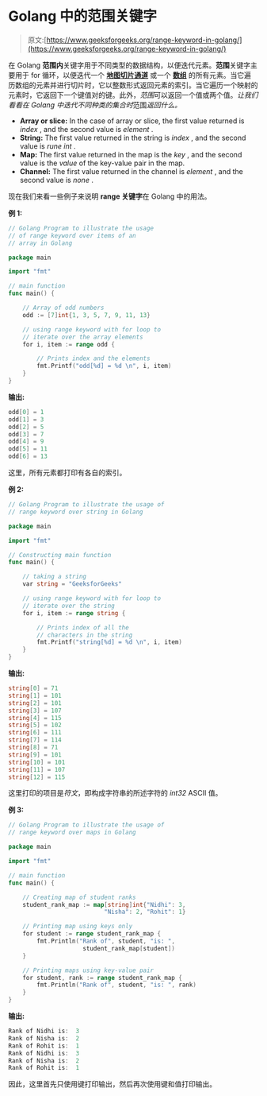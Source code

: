 # Golang 中的范围关键字

> 原文:[https://www.geeksforgeeks.org/range-keyword-in-golang/](https://www.geeksforgeeks.org/range-keyword-in-golang/)

在 Golang **范围内**关键字用于不同类型的数据结构，以便迭代元素。**范围**关键字主要用于 for 循环，以便迭代一个 [**地图**](https://www.geeksforgeeks.org/golang-maps/)[**切片**](https://www.geeksforgeeks.org/slices-in-golang/)[**通道**](https://www.geeksforgeeks.org/channel-in-golang/) 或一个 [**数组**](https://www.geeksforgeeks.org/arrays-in-go/) 的所有元素。当它遍历数组的元素并进行切片时，它以整数形式返回元素的索引。当它遍历一个映射的元素时，它返回下一个键值对的键。此外，*范围*可以返回一个值或两个值。*让我们看看在 Golang 中迭代不同种类的集合时*范围*返回什么。*

*   **Array or slice:** In the case of array or slice, the first value returned is *index* , and the second value is *element* .
*   **String:** The first value returned in the string is *index* , and the second value is *rune int* .
*   **Map:** The first value returned in the map is the *key* , and the second value is the *value* of the key-value pair in the map.
*   **Channel:** The first value returned in the channel is *element* , and the second value is *none* .

现在我们来看一些例子来说明 **range 关键字**在 Golang 中的用法。

**例 1:**

```go
// Golang Program to illustrate the usage
// of range keyword over items of an
// array in Golang

package main

import "fmt"

// main function
func main() {

    // Array of odd numbers
    odd := [7]int{1, 3, 5, 7, 9, 11, 13}

    // using range keyword with for loop to
    // iterate over the array elements
    for i, item := range odd {

        // Prints index and the elements
        fmt.Printf("odd[%d] = %d \n", i, item)
    }
}
```

**输出:**

```go
odd[0] = 1
odd[1] = 3
odd[2] = 5
odd[3] = 7
odd[4] = 9
odd[5] = 11
odd[6] = 13

```

这里，所有元素都打印有各自的索引。

**例 2:**

```go
// Golang Program to illustrate the usage of
// range keyword over string in Golang

package main

import "fmt"

// Constructing main function
func main() {

    // taking a string
    var string = "GeeksforGeeks"

    // using range keyword with for loop to
    // iterate over the string
    for i, item := range string {

        // Prints index of all the
        // characters in the string
        fmt.Printf("string[%d] = %d \n", i, item)
    }
}
```

**输出:**

```go
string[0] = 71 
string[1] = 101 
string[2] = 101 
string[3] = 107 
string[4] = 115 
string[5] = 102 
string[6] = 111 
string[7] = 114 
string[8] = 71 
string[9] = 101 
string[10] = 101 
string[11] = 107 
string[12] = 115

```

这里打印的项目是*符文*，即构成字符串的所述字符的 *int32* ASCII 值。

**例 3:**

```go
// Golang Program to illustrate the usage of
// range keyword over maps in Golang

package main

import "fmt"

// main function
func main() {

    // Creating map of student ranks
    student_rank_map := map[string]int{"Nidhi": 3,
                           "Nisha": 2, "Rohit": 1}

    // Printing map using keys only
    for student := range student_rank_map {
        fmt.Println("Rank of", student, "is: ",
                     student_rank_map[student])
    }

    // Printing maps using key-value pair
    for student, rank := range student_rank_map {
        fmt.Println("Rank of", student, "is: ", rank)
    }
}
```

**输出:**

```go
Rank of Nidhi is:  3
Rank of Nisha is:  2
Rank of Rohit is:  1
Rank of Nidhi is:  3
Rank of Nisha is:  2
Rank of Rohit is:  1

```

因此，这里首先只使用键打印输出，然后再次使用键和值打印输出。